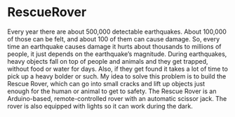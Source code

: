 # RescueRover

Every year there are about 500,000 detectable earthquakes. About 100,000 of those can be felt, and about 100 of them can cause damage. So, every time an earthquake causes damage it hurts about thousands to millions of people, it just depends on the earthquake’s magnitude. During earthquakes, heavy objects fall on top of people and animals and they get trapped, without food or water for days. Also, if they get found it takes a lot of time to pick up a heavy bolder or such.
My idea to solve this problem is to build the Rescue Rover, which can go into small cracks and lift up objects just enough for the human or animal to get to safety.
The Rescue Rover is an Arduino-based, remote-controlled rover with an automatic scissor jack. The rover is also equipped with lights so it can work during the dark.

